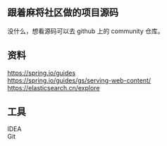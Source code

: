 ## 跟着麻将社区做的项目源码
没什么，想看源码可以去 github 上的 community 仓库。

## 资料
https://spring.io/guides  
https://spring.io/guides/gs/serving-web-content/  
https://elasticsearch.cn/explore

## 工具
IDEA  
Git  

